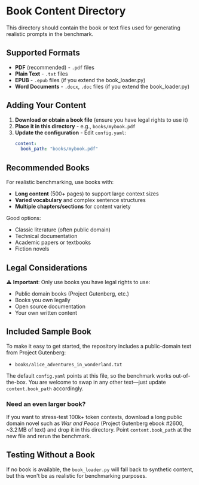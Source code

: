 # Book Content Directory

This directory should contain the book or text files used for generating realistic prompts in the benchmark.

## Supported Formats

- **PDF** (recommended) - `.pdf` files
- **Plain Text** - `.txt` files  
- **EPUB** - `.epub` files (if you extend the book_loader.py)
- **Word Documents** - `.docx`, `.doc` files (if you extend the book_loader.py)

## Adding Your Content

1. **Download or obtain a book file** (ensure you have legal rights to use it)
2. **Place it in this directory** - e.g., `books/mybook.pdf`
3. **Update the configuration** - Edit `config.yaml`:
   ```yaml
   content:
     book_path: "books/mybook.pdf"
   ```

## Recommended Books

For realistic benchmarking, use books with:
- **Long content** (500+ pages) to support large context sizes
- **Varied vocabulary** and complex sentence structures
- **Multiple chapters/sections** for content variety

Good options:
- Classic literature (often public domain)
- Technical documentation
- Academic papers or textbooks
- Fiction novels

## Legal Considerations

⚠️ **Important**: Only use books you have legal rights to use:
- Public domain books (Project Gutenberg, etc.)
- Books you own legally
- Open source documentation
- Your own written content

## Included Sample Book

To make it easy to get started, the repository includes a public-domain
text from Project Gutenberg:

- `books/alice_adventures_in_wonderland.txt`

The default `config.yaml` points at this file, so the benchmark works
out-of-the-box. You are welcome to swap in any other text—just update
`content.book_path` accordingly.

### Need an even larger book?

If you want to stress-test 100k+ token contexts, download a long public
domain novel such as *War and Peace* (Project Gutenberg ebook #2600,
~3.2 MB of text) and drop it in this directory. Point `content.book_path`
at the new file and rerun the benchmark.

## Testing Without a Book

If no book is available, the `book_loader.py` will fall back to synthetic content, but this won't be as realistic for benchmarking purposes.
